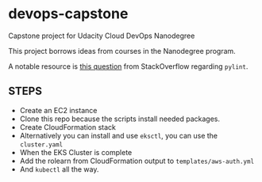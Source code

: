 # devops-capstone
Capstone project for Udacity Cloud DevOps Nanodegree

This project borrows ideas from courses in the Nanodegree program.

A notable resource is [this question](https://stackoverflow.com/questions/48015106/pip-installed-pylint-cannot-be-found) from StackOverflow regarding `pylint`.

## STEPS
- Create an EC2 instance
- Clone this repo because the scripts install needed packages.
- Create CloudFormation stack
- Alternatively you can install and use `eksctl`, you can use the `cluster.yaml`
- When the EKS Cluster is complete
- Add the rolearn from CloudFormation output  to `templates/aws-auth.yml` 
- And `kubectl` all the way.
